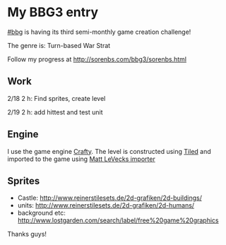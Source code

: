 # My BBG3 entry

[#bbg](http://hashbbg.com) is having its third semi-monthly game creation challenge!  

The genre is: Turn-based War Strat

Follow my progress at http://sorenbs.com/bbg3/sorenbs.html

## Work

2/18 2 h: Find sprites, create level

2/19 2 h: add hittest and test unit

## Engine

I use the game engine [Crafty](http://craftyjs.com/). The level is constructed using [Tiled](http://www.mapeditor.org/) and imported to the game using [Matt LeVecks importer](http://craftycomponents.com/components/single/18)

## Sprites

 - Castle: http://www.reinerstilesets.de/2d-grafiken/2d-buildings/
 - units: http://www.reinerstilesets.de/2d-grafiken/2d-humans/
 - background etc: http://www.lostgarden.com/search/label/free%20game%20graphics

Thanks guys!